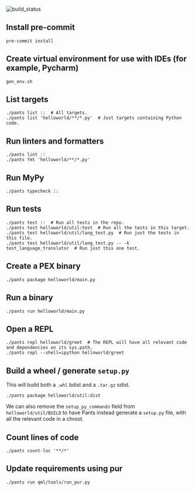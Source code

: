 ![build_status](https://github.com/paiforsyth/qml/actions/workflows/pants.yaml/badge.svg)

## Install pre-commit

```
pre-commit install
```

## Create virtual environment for use with IDEs (for example, Pycharm)

```
gen_env.sh
```

## List targets

```
./pants list ::  # All targets.
./pants list 'helloworld/**/*.py'  # Just targets containing Python code.
```

## Run linters and formatters

```
./pants lint ::
./pants fmt 'helloworld/**/*.py'
```

## Run MyPy

```
./pants typecheck ::
```

## Run tests

```
./pants test ::  # Run all tests in the repo.
./pants test helloworld/util:test  # Run all the tests in this target.
./pants test helloworld/util/lang_test.py  # Run just the tests in this file.
./pants test helloworld/util/lang_test.py -- -k test_language_translator  # Run just this one test.
```

## Create a PEX binary

```
./pants package helloworld/main.py
```

## Run a binary

```
./pants run helloworld/main.py
```

## Open a REPL

```
./pants repl helloworld/greet  # The REPL will have all relevant code and dependencies on its sys.path.
./pants repl --shell=ipython helloworld/greet
```

## Build a wheel / generate `setup.py`

This will build both a `.whl` bdist and a `.tar.gz` sdist.

```
./pants package helloworld/util:dist
```

We can also remove the `setup_py_commands` field from `helloworld/util/BUILD` to have Pants instead generate a
`setup.py` file, with all the relevant code in a chroot.

## Count lines of code

```
./pants count-loc '**/*'
```

## Update requirements using pur

```
./pants run qml/tools/run_pur.py
```
